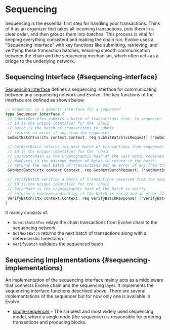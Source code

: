 # Sequencing

 Sequencing is the essential first step for handling your transactions. Think of it as an organizer that takes all incoming transactions, puts them in a clear order, and then groups them into batches. This process is vital for keeping everything consistent and making the chain run. Evolve uses a "Sequencing Interface" with key functions like submitting, retrieving, and verifying these transaction batches, ensuring smooth communication between the chain and the sequencing mechanism, which often acts as a bridge to the underlying network.

## Sequencing Interface {#sequencing-interface}

[Sequencing Interface](https://github.com/evolve/evolve/blob/main/core/sequencer/sequencing.go#L11) defines a sequencing interface for communicating between any sequencing network and Evolve. The key functions of the interface are defined as shown below.

```go
// Sequencer is a generic interface for a sequencer
type Sequencer interface {
 // SubmitBatchTxs submits a batch of transactions from  to sequencer
 // Id is the unique identifier for the  chain
 // Batch is the batch of transactions to submit
 // returns an error if any from the sequencer
 SubmitBatchTxs(ctx context.Context, req SubmitBatchTxsRequest) (*SubmitBatchTxsResponse, error)

 // GetNextBatch returns the next batch of transactions from sequencer to
 // Id is the unique identifier for the  chain
 // LastBatchHash is the cryptographic hash of the last batch received by the
 // MaxBytes is the maximum number of bytes to return in the batch
 // returns the next batch of transactions and an error if any from the sequencer
 GetNextBatch(ctx context.Context, req GetNextBatchRequest) (*GetNextBatchResponse, error)

 // VerifyBatch verifies a batch of transactions received from the sequencer
 // Id is the unique identifier for the  chain
 // BatchHash is the cryptographic hash of the batch to verify
 // returns a boolean indicating if the batch is valid and an error if any from the sequencer
 VerifyBatch(ctx context.Context, req VerifyBatchResponse) (*VerifyBatchResponse, error)
}
```

It mainly consists of:

* `SubmitBatchTxs` relays the chain transactions from Evolve chain to the sequencing network
* `GetNextBatch` returns the next batch of transactions along with a deterministic timestamp
* `VerifyBatch` validates the sequenced batch

## Sequencing Implementations {#sequencing-implementations}

An implementation of the sequencing interface mainly acts as a middleware that connects Evolve chain and the sequencing layer. It implements the sequencing interface functions described above.
There are several implementations of the sequencer but for now only one is available in Evolve.

* [single-sequencer](/learn/sequencing/single.md) - The simplest and most widely used sequencing model, where a single node (the sequencer) is responsible for ordering transactions and producing blocks.
